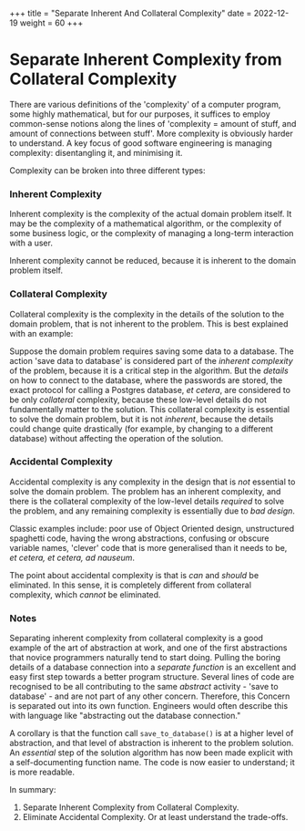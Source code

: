 +++
title = "Separate Inherent And Collateral Complexity"
date = 2022-12-19
weight = 60
+++

# Separate Inherent Complexity from Collateral Complexity

There are various definitions of the 'complexity' of a computer program, some highly mathematical, but for our purposes, it suffices to employ common-sense notions along the lines of 'complexity = amount of stuff, and amount of connections between stuff'.  More complexity is obviously harder to understand.  A key focus of good software engineering is managing complexity: disentangling it, and minimising it.

Complexity can be broken into three different types:

### Inherent Complexity

Inherent complexity is the complexity of the actual domain problem itself.  It may be the complexity of a mathematical algorithm, or the complexity of some business logic, or the complexity of managing a long-term interaction with a user.

Inherent complexity cannot be reduced, because it is inherent to the domain problem itself.

### Collateral Complexity

Collateral complexity is the complexity in the details of the solution to the domain problem, that is not inherent to the problem.  This is best explained with an example:

Suppose the domain problem requires saving some data to a database.  The action 'save data to database' is considered part of the _inherent complexity_ of the problem, because it is a critical step in the algorithm.  But the _details_ on how to connect to the database, where the passwords are stored, the exact protocol for calling a Postgres database, _et cetera_, are considered to be only _collateral_ complexity, because these low-level details do not fundamentally matter to the solution.  This collateral complexity is essential to solve the domain problem, but it is not _inherent_, because the details could change quite drastically (for example, by changing to a different database) without affecting the operation of the solution.

### Accidental Complexity

Accidental complexity is any complexity in the design that is _not_ essential to solve the domain problem.  The problem has an inherent complexity, and there is the collateral complexity of the low-level details _required_ to solve the problem, and any remaining complexity is essentially due to _bad design_.

Classic examples include: poor use of Object Oriented design, unstructured spaghetti code, having the wrong abstractions, confusing or obscure variable names, 'clever' code that is more generalised than it needs to be, _et cetera, et cetera, ad nauseum_.

The point about accidental complexity is that is _can_ and _should_ be eliminated.  In this sense, it is completely different from collateral complexity, which _cannot_ be eliminated.

### Notes

Separating inherent complexity from collateral complexity is a good example of the art of abstraction at work, and one of the first abstractions that novice programmers naturally tend to start doing.  Pulling the boring details of a database connection into a _separate function_ is an excellent and easy first step towards a better program structure.  Several lines of code are recognised to be all contributing to the same _abstract_ activity - 'save to database' - and are not part of any other concern.  Therefore, this Concern is separated out into its own function.  Engineers would often describe this with language like "abstracting out the database connection."

A corollary is that the function call `save_to_database()` is at a higher level of abstraction, and that level of abstraction is inherent to the problem solution.  An _essential_ step of the solution algorithm has now been made explicit with a self-documenting function name.  The code is now easier to understand; it is more readable.

In summary:
1. Separate Inherent Complexity from Collateral Complexity.
2. Eliminate Accidental Complexity.  Or at least understand the trade-offs.
